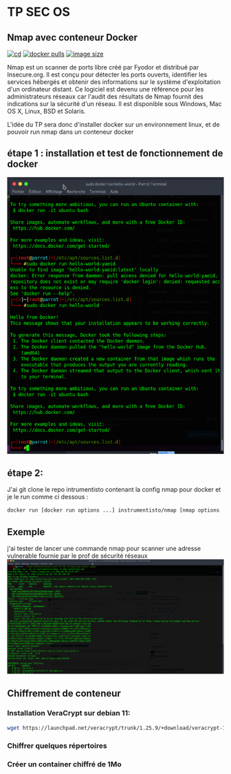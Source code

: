 # TP SEC OS

## Nmap avec conteneur Docker

[![cd](https://github.com/jonlabelle/docker-nmap/actions/workflows/cd.yml/badge.svg)](https://github.com/jonlabelle/docker-nmap/actions/workflows/cd.yml)
[![docker pulls](https://img.shields.io/docker/pulls/jonlabelle/nmap?label=docker%20pulls)](https://hub.docker.com/r/jonlabelle/nmap)
[![image size](https://img.shields.io/docker/image-size/jonlabelle/nmap/latest?label=image%20size)](https://hub.docker.com/r/jonlabelle/nmap/tags)

Nmap est un scanner de ports libre créé par Fyodor et distribué par Insecure.org. Il est conçu pour détecter les ports ouverts, identifier les services hébergés et obtenir des informations sur le système d'exploitation d'un ordinateur distant. Ce logiciel est devenu une référence pour les administrateurs réseaux car l'audit des résultats de Nmap fournit des indications sur la sécurité d'un réseau. Il est disponible sous Windows, Mac OS X, Linux, BSD et Solaris.

L'idée du TP sera donc d'installer docker sur un environnement linux, et de pouvoir run nmap dans un conteneur docker

## étape 1 : installation et test de fonctionnement de docker
<img src='docker run.png'>

## étape 2:
J'ai git clone le repo intrumentisto contenant la config nmap pour docker et je le run comme ci dessous :
```bash
docker run [docker run options ...] instrumentisto/nmap [nmap options ...] <nmap target(s)>
```

## Exemple

j'ai tester de lancer une commande nmap pour scanner une adresse vulnerable fournie par le prof de sécurité réseaux
<img src=nmap.png>


## Chiffrement de conteneur
### Installation VeraCrypt sur debian 11:
```bash
wget https://launchpad.net/veracrypt/trunk/1.25.9/+download/veracrypt-1.25.9-Debian-11-amd64.deb
```


### Chiffrer quelques répertoires 
### Créer un container chiffré de 1Mo
